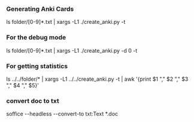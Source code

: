 ### Generating Anki Cards

ls folder/[0-9]*.txt | xargs -L1 ./create_anki.py -t

### For the debug mode 

ls folder/[0-9]*.txt | xargs -L1 ./create_anki.py -d 0 -t

### For getting statistics

ls ../../folder/* | xargs -L1 ../../create_anki.py  -t | awk '{print $1 "," $2 "," $3 "," $4 "," $5}'


### convert doc to txt

soffice --headless --convert-to txt:Text *.doc


